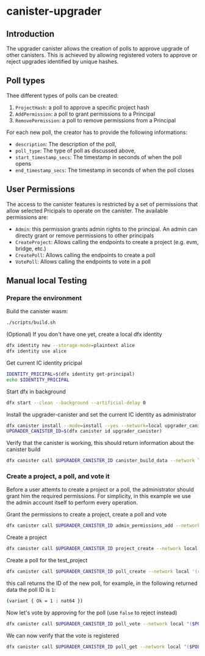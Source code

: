 # canister-upgrader

## Introduction

The upgrader canister allows the creation of polls to approve upgrade of other canisters.
This is achieved by allowing registered voters to approve or reject upgrades identified by unique hashes.

## Poll types

Thee different types of polls can be created:
1. `ProjectHash`: a poll to approve a specific project hash
1. `AddPermission`: a poll to grant permissions to a Principal
1. `RemovePermission`: a poll to remove permissions from a Principal

For each new poll, the creator has to provide the following informations:
- `description`: The description of the poll,
- `poll_type`: The type of poll as discussed above,
- `start_timestamp_secs`: The timestamp in seconds of when the poll opens
- `end_timestamp_secs`: The timestamp in seconds of when the poll closes

## User Permissions

The access to the canister features is restricted by a set of permissions that allow selected Pricipals to operate on the canister.
The available permissions are:

- `Admin`: this permission grants admin rights to the principal. An admin can directy grant or remove permissions to other principals
- `CreateProject`: Allows calling the endpoints to create a project (e.g. evm, bridge, etc.)
- `CreatePoll`: Allows calling the endpoints to create a poll
- `VotePoll`: Allows calling the endpoints to vote in a poll

## Manual local Testing

### Prepare the environment

Build the canister wasm:
```bash
./scripts/build.sh
```

(Optional) If you don't have one yet, create a local dfx identity
```bash
dfx identity new --storage-mode=plaintext alice
dfx identity use alice
```

Get current IC identity pricipal
```bash
IDENTITY_PRICIPAL=$(dfx identity get-principal)
echo $IDENTITY_PRICIPAL
```

Start dfx in background
```bash
dfx start --clean --background --artificial-delay 0
```

Install the upgrader-canister and set the current IC identity as administrator
```bash
dfx canister install --mode=install --yes --network=local upgrader_canister --argument="(record { admin = principal \"$IDENTITY_PRICIPAL\" })"
UPGRADER_CANISTER_ID=$(dfx canister id upgrader_canister)
```

Verify that the canister is working, this should return information about the canister build
```bash
dfx canister call $UPGRADER_CANISTER_ID canister_build_data --network local
```

### Create a project, a poll, and vote it

Before a user attemts to create a project or a poll, the administrator should grant him the required permissions.
For simplicity, in this example we use the admin account itself to perform every operation.

Grant the permissions to create a project, create a poll and vote
```bash
dfx canister call $UPGRADER_CANISTER_ID admin_permissions_add --network local "(principal \"$IDENTITY_PRICIPAL\", vec {variant { CreateProject }; variant { CreatePoll }; variant { VotePoll }})"
```

Create a project
```bash
dfx canister call $UPGRADER_CANISTER_ID project_create --network local "(record { key = \"test_project\" ; name = \"test_project_name\"; description = \"test_project_description\" })"
```

Create a poll for the test_project
```bash
dfx canister call $UPGRADER_CANISTER_ID poll_create --network local '(record { description = "A new hash"; end_timestamp_secs = 999_999_999_999 : nat64; poll_type = variant { ProjectHash = record { hash = "hash"; project = "test_project" } }; start_timestamp_secs = 0 : nat64; }, )'
```

this call returns the ID of the new poll, for example, in the following returned data the poll ID is `1`:
```bash
(variant { Ok = 1 : nat64 })
```

Now let's vote by approving for the poll (use `false` to reject instead)
```bash
dfx canister call $UPGRADER_CANISTER_ID poll_vote --network local "($POLL_ID: nat64, true)"
```

We can now verify that the vote is registered
```bash
dfx canister call $UPGRADER_CANISTER_ID poll_get --network local "($POLL_ID: nat64)"
```
